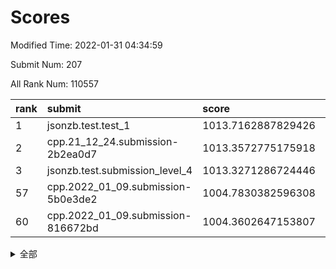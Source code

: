 # Scores

Modified Time: 2022-01-31 04:34:59

Submit Num: 207

All Rank Num: 110557

| rank |               submit               |       score        |       sigma        | pk_num |
| :--- | :--------------------------------- | :----------------- | :----------------- | :----- |
| 1    | jsonzb.test.test_1                 | 1013.7162887829426 | 0.8143288297916615 | 2134   |
| 2    | cpp.21_12_24.submission-2b2ea0d7   | 1013.3572775175918 | 0.8026478932999559 | 2139   |
| 3    | jsonzb.test.submission_level_4     | 1013.3271286724446 | 0.7945672245116893 | 2136   |
| 57   | cpp.2022_01_09.submission-5b0e3de2 | 1004.7830382596308 | 0.7115929243412753 | 2134   |
| 60   | cpp.2022_01_09.submission-816672bd | 1004.3602647153807 | 0.7331535358018739 | 2137   |


<details>
<summary>全部</summary>

| rank |                 submit                 |       score        |       sigma        | pk_num |
| :--- | :------------------------------------- | :----------------- | :----------------- | :----- |
| 1    | jsonzb.test.test_1                     | 1013.7162887829426 | 0.8143288297916615 | 2134   |
| 2    | cpp.21_12_24.submission-2b2ea0d7       | 1013.3572775175918 | 0.8026478932999559 | 2139   |
| 3    | jsonzb.test.submission_level_4         | 1013.3271286724446 | 0.7945672245116893 | 2136   |
| 4    | gobigger.level_3.submission_level_3_5  | 1011.9960406264098 | 0.7900203231610172 | 2133   |
| 5    | gobigger.level_3.submission_level_3_45 | 1011.7476439685748 | 0.786010798407961  | 2139   |
| 6    | gobigger.level_3.submission_level_3_22 | 1011.4467405836947 | 0.7743210685828701 | 2134   |
| 7    | gobigger.level_3.submission_level_3_39 | 1011.2802878006913 | 0.7654871289769779 | 2137   |
| 8    | gobigger.level_3.submission_level_3_10 | 1011.0777692717168 | 0.7831952111277403 | 2138   |
| 9    | gobigger.level_3.submission_level_3_0  | 1011.0099028573663 | 0.7810784377496013 | 2137   |
| 10   | gobigger.level_3.submission_level_3_11 | 1010.7895004130179 | 0.743936491635926  | 2135   |
| 11   | gobigger.level_3.submission_level_3_38 | 1010.7753710849018 | 0.7686093750706122 | 2141   |
| 12   | gobigger.level_3.submission_level_3_44 | 1010.5944513633135 | 0.7659528842000767 | 2137   |
| 13   | gobigger.level_3.submission_level_3_28 | 1010.5552320124463 | 0.7790500578622249 | 2141   |
| 14   | gobigger.level_3.submission_level_3_6  | 1010.5012535267236 | 0.762964306237454  | 2137   |
| 15   | gobigger.level_3.submission_level_3_30 | 1010.4906944843895 | 0.7640084649678404 | 2134   |
| 16   | gobigger.level_3.submission_level_3_23 | 1010.485205745152  | 0.7543499660363883 | 2136   |
| 17   | gobigger.level_3.submission_level_3_27 | 1010.4639404709362 | 0.746326211413796  | 2135   |
| 18   | gobigger.level_3.submission_level_3_41 | 1010.4161788762476 | 0.7677592955405409 | 2134   |
| 19   | gobigger.level_3.submission_level_3_20 | 1010.2914016649061 | 0.7691618231167475 | 2135   |
| 20   | gobigger.level_3.submission_level_3_12 | 1010.2295704685059 | 0.765018641052632  | 2140   |
| 21   | gobigger.level_3.submission_level_3_17 | 1010.1210006105543 | 0.7501264071180792 | 2139   |
| 22   | gobigger.level_3.submission_level_3_26 | 1010.0550406062865 | 0.7444374337812695 | 2137   |
| 23   | gobigger.level_3.submission_level_3_35 | 1009.9549396164783 | 0.7542173819221705 | 2137   |
| 24   | gobigger.level_3.submission_level_3_8  | 1009.9338774542217 | 0.7696702214664629 | 2136   |
| 25   | gobigger.level_3.submission_level_3_16 | 1009.9245558762929 | 0.7425799827462166 | 2133   |
| 26   | gobigger.level_3.submission_level_3_46 | 1009.8944197610851 | 0.751254200855341  | 2134   |
| 27   | gobigger.level_3.submission_level_3_15 | 1009.7905914096463 | 0.7490136827187687 | 2139   |
| 28   | gobigger.level_3.submission_level_3_48 | 1009.7834159513321 | 0.7707010556110038 | 2135   |
| 29   | gobigger.level_3.submission_level_3_19 | 1009.7179722495866 | 0.746986649975573  | 2129   |
| 30   | gobigger.level_3.submission_level_3_40 | 1009.7101291325107 | 0.7389649397627243 | 2136   |
| 31   | gobigger.level_3.submission_level_3_24 | 1009.708838100592  | 0.751684099274698  | 2136   |
| 32   | gobigger.level_3.submission_level_3_3  | 1009.6589866080691 | 0.7588051415823069 | 2134   |
| 33   | gobigger.level_3.submission_level_3_13 | 1009.5389186648857 | 0.7543264912595777 | 2135   |
| 34   | gobigger.level_3.submission_level_3_36 | 1009.4523013363003 | 0.7780720209867092 | 2139   |
| 35   | gobigger.level_3.submission_level_3_7  | 1009.4200157684621 | 0.7385953716646715 | 2136   |
| 36   | gobigger.level_3.submission_level_3_32 | 1009.3717170025013 | 0.7718326008030101 | 2132   |
| 37   | gobigger.level_3.submission_level_3_49 | 1009.3139557218846 | 0.7593771315737678 | 2130   |
| 38   | gobigger.level_3.submission_level_3_18 | 1009.2869295718275 | 0.7357820157487691 | 2137   |
| 39   | gobigger.level_3.submission_level_3_29 | 1009.223641991875  | 0.7492633470772083 | 2131   |
| 40   | gobigger.level_3.submission_level_3_33 | 1009.1655758828304 | 0.7438684829952358 | 2139   |
| 41   | gobigger.level_3.submission_level_3_34 | 1009.1619251995642 | 0.743078328201666  | 2137   |
| 42   | gobigger.level_3.submission_level_3_14 | 1009.1359254398384 | 0.754854610076419  | 2136   |
| 43   | gobigger.level_3.submission_level_3_43 | 1009.119327058536  | 0.7449702106717022 | 2133   |
| 44   | gobigger.level_3.submission_level_3_9  | 1009.0600926230768 | 0.7648691860833725 | 2141   |
| 45   | gobigger.level_3.submission_level_3_42 | 1009.0342683039594 | 0.7501798795444864 | 2135   |
| 46   | gobigger.level_3.submission_level_3_25 | 1008.612029874927  | 0.7601921251663358 | 2142   |
| 47   | gobigger.level_3.submission_level_3_37 | 1008.4553920035894 | 0.7355231376765481 | 2141   |
| 48   | gobigger.level_3.submission_level_3_1  | 1008.3869530731808 | 0.7389745191715842 | 2136   |
| 49   | gobigger.level_3.submission_level_3_2  | 1008.2963901998843 | 0.7380937542453206 | 2130   |
| 50   | gobigger.level_3.submission_level_3_4  | 1008.2370945321163 | 0.747364885791565  | 2136   |
| 51   | gobigger.level_3.submission_level_3_47 | 1008.2140276843141 | 0.7443418788491569 | 2132   |
| 52   | gobigger.level_3.submission_level_3_21 | 1008.1919582176714 | 0.7440185590716637 | 2133   |
| 53   | gobigger.level_3.submission_level_3_31 | 1008.1861276893518 | 0.7366498121329089 | 2136   |
| 54   | gobigger.level_1.submission_level_1_34 | 1005.5096582856396 | 0.7391604562121009 | 2133   |
| 55   | gobigger.level_1.submission_level_1_47 | 1004.994200661476  | 0.7217596580144958 | 2142   |
| 56   | gobigger.level_1.submission_level_1_27 | 1004.79963807711   | 0.7229055249143498 | 2134   |
| 57   | cpp.2022_01_09.submission-5b0e3de2     | 1004.7830382596308 | 0.7115929243412753 | 2134   |
| 58   | gobigger.level_1.submission_level_1_42 | 1004.7282646128364 | 0.722891910364103  | 2140   |
| 59   | gobigger.level_1.submission_level_1_16 | 1004.5452777741291 | 0.7285224592285018 | 2142   |
| 60   | cpp.2022_01_09.submission-816672bd     | 1004.3602647153807 | 0.7331535358018739 | 2137   |
| 61   | gobigger.level_1.submission_level_1_6  | 1004.3327948315399 | 0.7098375461974729 | 2135   |
| 62   | gobigger.level_1.submission_level_1_38 | 1003.9658013489063 | 0.7146850610995378 | 2137   |
| 63   | gobigger.level_1.submission_level_1_40 | 1003.9151881594983 | 0.7056063585210149 | 2141   |
| 64   | gobigger.level_1.submission_level_1_17 | 1003.9148267400195 | 0.7346356284175194 | 2138   |
| 65   | gobigger.level_1.submission_level_1_49 | 1003.8406802064827 | 0.7221741747457529 | 2140   |
| 66   | gobigger.level_1.submission_level_1_4  | 1003.7972729071156 | 0.7232807482302099 | 2137   |
| 67   | gobigger.level_1.submission_level_1_0  | 1003.6963423575576 | 0.704541981208709  | 2139   |
| 68   | gobigger.level_1.submission_level_1_2  | 1003.638653691     | 0.7196724672734536 | 2135   |
| 69   | gobigger.level_1.submission_level_1_8  | 1003.6150486155476 | 0.7119423793438006 | 2141   |
| 70   | gobigger.level_1.submission_level_1_25 | 1003.5847711518835 | 0.7135402637425843 | 2133   |
| 71   | gobigger.level_1.submission_level_1_46 | 1003.5717173985198 | 0.7250900318480846 | 2135   |
| 72   | gobigger.level_1.submission_level_1_43 | 1003.5681490718881 | 0.7056723337028056 | 2135   |
| 73   | gobigger.level_1.submission_level_1_30 | 1003.4953224851243 | 0.7182158605693998 | 2135   |
| 74   | gobigger.level_1.submission_level_1_41 | 1003.467907659552  | 0.7214204258828925 | 2137   |
| 75   | gobigger.level_1.submission_level_1_45 | 1003.4366556330983 | 0.7130427236023076 | 2140   |
| 76   | gobigger.level_1.submission_level_1_44 | 1003.3980597182059 | 0.7116711874793825 | 2132   |
| 77   | gobigger.level_1.submission_level_1_14 | 1003.3823114869432 | 0.7195406720403112 | 2137   |
| 78   | gobigger.level_1.submission_level_1_39 | 1003.3770098650918 | 0.7157972919211542 | 2131   |
| 79   | gobigger.level_1.submission_level_1_5  | 1003.3592565624882 | 0.7147611852668464 | 2146   |
| 80   | gobigger.level_1.submission_level_1_19 | 1003.3131968547331 | 0.7146530759118006 | 2136   |
| 81   | gobigger.level_1.submission_level_1_26 | 1003.2616314611961 | 0.7219470309002679 | 2138   |
| 82   | gobigger.level_1.submission_level_1_18 | 1003.2190942875839 | 0.7183897261152716 | 2140   |
| 83   | gobigger.level_1.submission_level_1_24 | 1003.1958052797153 | 0.7135724595801728 | 2137   |
| 84   | gobigger.level_1.submission_level_1_31 | 1003.1795139166    | 0.7108118974848594 | 2132   |
| 85   | gobigger.level_1.submission_level_1_28 | 1003.1477054921108 | 0.7100213852825443 | 2137   |
| 86   | gobigger.level_1.submission_level_1_48 | 1003.1094469347707 | 0.7047060119957637 | 2140   |
| 87   | gobigger.level_1.submission_level_1_36 | 1003.0169494879741 | 0.7173987893314376 | 2138   |
| 88   | gobigger.level_1.submission_level_1_7  | 1002.9567608442095 | 0.7238605450891069 | 2141   |
| 89   | gobigger.level_1.submission_level_1_32 | 1002.9113886205535 | 0.711854139810392  | 2136   |
| 90   | gobigger.level_1.submission_level_1_9  | 1002.8401865783396 | 0.7083527597548098 | 2131   |
| 91   | gobigger.level_1.submission_level_1_33 | 1002.8166017392521 | 0.71311948627501   | 2133   |
| 92   | gobigger.level_1.submission_level_1_12 | 1002.7835467601428 | 0.711860650233355  | 2138   |
| 93   | gobigger.level_1.submission_level_1_21 | 1002.7526710020906 | 0.7093306084677463 | 2137   |
| 94   | gobigger.level_1.submission_level_1_37 | 1002.743322412083  | 0.7023501361903892 | 2137   |
| 95   | gobigger.level_1.submission_level_1_11 | 1002.7332067299993 | 0.7175901921270819 | 2136   |
| 96   | gobigger.level_1.submission_level_1_35 | 1002.7158985781648 | 0.7074440068774901 | 2135   |
| 97   | gobigger.level_1.submission_level_1_13 | 1002.6007455161171 | 0.7016610502172753 | 2140   |
| 98   | gobigger.level_1.submission_level_1_1  | 1002.563347629959  | 0.7148641046584393 | 2133   |
| 99   | gobigger.level_1.submission_level_1_3  | 1002.5349388280607 | 0.7158154291755238 | 2130   |
| 100  | gobigger.level_1.submission_level_1_15 | 1002.5267673033485 | 0.719368896211421  | 2136   |
| 101  | gobigger.level_1.submission_level_1_23 | 1002.5155543813077 | 0.7209987960851733 | 2141   |
| 102  | gobigger.level_1.submission_level_1_22 | 1002.3384391177761 | 0.7173649744463575 | 2135   |
| 103  | gobigger.level_1.submission_level_1_10 | 1002.2439338571645 | 0.7090708174958243 | 2135   |
| 104  | gobigger.level_1.submission_level_1_20 | 1002.2120702051424 | 0.7055107686371671 | 2135   |
| 105  | gobigger.level_1.submission_level_1_29 | 1001.5448581409934 | 0.717242922057863  | 2140   |
| 106  | gobigger.random.submission_random_8    | 997.3780929596832  | 0.711991746012138  | 2140   |
| 107  | gobigger.random.submission_random_12   | 997.318386914717   | 0.7095743945293203 | 2135   |
| 108  | gobigger.random.submission_random_19   | 997.2345751043737  | 0.7152098381484903 | 2136   |
| 109  | gobigger.random.submission_random_28   | 997.1582693932439  | 0.7056026042519152 | 2132   |
| 110  | gobigger.random.submission_random_20   | 996.9506817002396  | 0.7066626790827307 | 2136   |
| 111  | gobigger.random.submission_random_37   | 996.8073768655405  | 0.7058070357651116 | 2135   |
| 112  | gobigger.random.submission_random_11   | 996.7902237942053  | 0.7063800805235315 | 2131   |
| 113  | gobigger.random.submission_random_45   | 996.6414389149978  | 0.7143503288777386 | 2133   |
| 114  | gobigger.random.submission_random_24   | 996.622694227438   | 0.7189005601253627 | 2136   |
| 115  | gobigger.random.submission_random_4    | 996.5629407160275  | 0.7115210874321439 | 2137   |
| 116  | gobigger.random.submission_random_34   | 996.5082672984156  | 0.7136324052379055 | 2139   |
| 117  | gobigger.random.submission_random_44   | 996.4860990765318  | 0.7257253608929114 | 2136   |
| 118  | gobigger.random.submission_random_48   | 996.2968739895402  | 0.7096408140906277 | 2135   |
| 119  | gobigger.random.submission_random_43   | 996.2693512791975  | 0.7072118616105634 | 2140   |
| 120  | gobigger.random.submission_random_2    | 996.239480864099   | 0.7006094803458193 | 2140   |
| 121  | gobigger.random.submission_random_38   | 996.2137895628714  | 0.7040123178360089 | 2136   |
| 122  | gobigger.random.submission_random_36   | 996.1463551618493  | 0.7181816107244227 | 2132   |
| 123  | gobigger.random.submission_random_17   | 996.130279781645   | 0.7179027582369294 | 2130   |
| 124  | gobigger.random.submission_random_3    | 996.1219230161131  | 0.7111052926380254 | 2142   |
| 125  | gobigger.random.submission_random_40   | 996.1205324725254  | 0.7177855145154649 | 2128   |
| 126  | gobigger.random.submission_random_7    | 996.0814602451464  | 0.7117636255588238 | 2139   |
| 127  | gobigger.random.submission_random_26   | 996.0463537739263  | 0.7006986646815361 | 2138   |
| 128  | gobigger.random.submission_random_42   | 995.9931108520855  | 0.7212463845186221 | 2134   |
| 129  | gobigger.random.submission_random_27   | 995.9832863621688  | 0.7080460734063543 | 2137   |
| 130  | gobigger.random.submission_random_41   | 995.9745887965785  | 0.7145092861106733 | 2140   |
| 131  | gobigger.random.submission_random_25   | 995.8559902111689  | 0.7083080839718481 | 2137   |
| 132  | gobigger.random.submission_random_47   | 995.7966716431054  | 0.7049751966232956 | 2138   |
| 133  | gobigger.random.submission_random_16   | 995.7821536184781  | 0.715145190585042  | 2134   |
| 134  | gobigger.random.submission_random_31   | 995.6870313109855  | 0.7056329350425089 | 2139   |
| 135  | gobigger.random.submission_random_9    | 995.6863411981433  | 0.7067550146009616 | 2136   |
| 136  | gobigger.random.submission_random_35   | 995.674136490317   | 0.7129962981256663 | 2136   |
| 137  | gobigger.random.submission_random_49   | 995.6144097736744  | 0.7070542253454126 | 2135   |
| 138  | gobigger.random.submission_random_15   | 995.5688717361571  | 0.7118410314777879 | 2139   |
| 139  | gobigger.random.submission_random_46   | 995.5186825814166  | 0.7114662474243171 | 2137   |
| 140  | gobigger.random.submission_random_33   | 995.4689046422905  | 0.7069949439586614 | 2141   |
| 141  | gobigger.random.submission_random_29   | 995.366483655753   | 0.7075975521826396 | 2136   |
| 142  | gobigger.random.submission_random_22   | 995.3466218518141  | 0.7099794657475084 | 2137   |
| 143  | gobigger.random.submission_random_5    | 995.3197923760823  | 0.7065153002978648 | 2137   |
| 144  | gobigger.random.submission_random_6    | 995.2722571737607  | 0.7192781575830006 | 2132   |
| 145  | gobigger.random.submission_random_23   | 995.2245327282792  | 0.6971953238152638 | 2136   |
| 146  | gobigger.random.submission_random_21   | 995.1722418118233  | 0.7046395719634745 | 2140   |
| 147  | gobigger.random.submission_random_14   | 995.1389041420223  | 0.710775165572248  | 2136   |
| 148  | gobigger.random.submission_random_32   | 995.1097343343489  | 0.7068211351522737 | 2143   |
| 149  | gobigger.random.submission_random_10   | 995.0308185645129  | 0.7109850233087486 | 2138   |
| 150  | gobigger.random.submission_random_18   | 994.9487292796223  | 0.7202903933594232 | 2137   |
| 151  | gobigger.random.submission_random_0    | 994.9472528792109  | 0.7229845116581356 | 2134   |
| 152  | gobigger.random.submission_random_30   | 994.4612593453284  | 0.7188363183205747 | 2136   |
| 153  | gobigger.random.submission_random_39   | 994.3388488098368  | 0.7107762627218155 | 2136   |
| 154  | gobigger.random.submission_random_1    | 994.2928228643667  | 0.7188111954133299 | 2130   |
| 155  | gobigger.random.submission_random_13   | 994.2301821619162  | 0.7241047915189004 | 2136   |
| 156  | gobigger.level_2.submission_level_2_16 | 994.0796230143145  | 0.715094457874687  | 2133   |
| 157  | gobigger.level_2.submission_level_2_45 | 993.9065346515457  | 0.7425785144322254 | 2138   |
| 158  | gobigger.level_2.submission_level_2_44 | 993.5659158064428  | 0.7220129508361771 | 2138   |
| 159  | gobigger.level_2.submission_level_2_10 | 993.1335834110299  | 0.724268505705233  | 2138   |
| 160  | gobigger.level_2.submission_level_2_2  | 993.1233053308687  | 0.7423886138588617 | 2138   |
| 161  | gobigger.level_2.submission_level_2_3  | 992.9931403309398  | 0.7331254841971906 | 2135   |
| 162  | gobigger.level_2.submission_level_2_38 | 992.898023256183   | 0.732662710343047  | 2134   |
| 163  | gobigger.level_2.submission_level_2_15 | 992.8804493121866  | 0.7376824499395359 | 2135   |
| 164  | gobigger.level_2.submission_level_2_26 | 992.8127162008024  | 0.7335786001165229 | 2140   |
| 165  | gobigger.level_2.submission_level_2_49 | 992.7699306651456  | 0.7356882626392605 | 2131   |
| 166  | gobigger.level_2.submission_level_2_37 | 992.749856096256   | 0.7385800205757844 | 2137   |
| 167  | gobigger.level_2.submission_level_2_39 | 992.710321506117   | 0.7727899620594145 | 2140   |
| 168  | gobigger.level_2.submission_level_2_35 | 992.6691429381636  | 0.7256710888957608 | 2138   |
| 169  | gobigger.level_2.submission_level_2_5  | 992.6669411891635  | 0.7426179312692364 | 2138   |
| 170  | gobigger.level_2.submission_level_2_28 | 992.5103273426827  | 0.7452546286569369 | 2139   |
| 171  | gobigger.level_2.submission_level_2_9  | 992.5102390751631  | 0.7332862488336722 | 2136   |
| 172  | gobigger.level_2.submission_level_2_22 | 992.4677205382027  | 0.7390010747684648 | 2134   |
| 173  | gobigger.level_2.submission_level_2_21 | 992.3908545855786  | 0.7404394419105348 | 2134   |
| 174  | gobigger.level_2.submission_level_2_11 | 992.3796916000579  | 0.7394158006465841 | 2135   |
| 175  | gobigger.level_2.submission_level_2_25 | 992.3727968247837  | 0.7369167478116522 | 2141   |
| 176  | gobigger.level_2.submission_level_2_42 | 992.353746408791   | 0.7400785393627535 | 2136   |
| 177  | gobigger.level_2.submission_level_2_40 | 992.3377598135892  | 0.7536754564166297 | 2135   |
| 178  | gobigger.level_2.submission_level_2_24 | 992.3200482114004  | 0.7285435618875967 | 2137   |
| 179  | gobigger.level_2.submission_level_2_33 | 992.1262081915925  | 0.7392768437559767 | 2133   |
| 180  | gobigger.level_2.submission_level_2_36 | 992.1252968237825  | 0.7551693428073165 | 2142   |
| 181  | gobigger.level_2.submission_level_2_13 | 992.0594573911576  | 0.7614942763405528 | 2136   |
| 182  | gobigger.level_2.submission_level_2_6  | 991.9491238508159  | 0.7347491419939546 | 2139   |
| 183  | gobigger.level_2.submission_level_2_17 | 991.9350641134479  | 0.7316835497064132 | 2134   |
| 184  | gobigger.level_2.submission_level_2_30 | 991.9073685403233  | 0.7399170623573869 | 2136   |
| 185  | gobigger.level_2.submission_level_2_0  | 991.8776445550137  | 0.7345258134629638 | 2139   |
| 186  | gobigger.level_2.submission_level_2_46 | 991.8368212008471  | 0.753166388358939  | 2134   |
| 187  | gobigger.level_2.submission_level_2_48 | 991.8173592862601  | 0.7578775773898033 | 2136   |
| 188  | gobigger.level_2.submission_level_2_19 | 991.772258596939   | 0.7381372018656143 | 2139   |
| 189  | gobigger.level_2.submission_level_2_34 | 991.6978573856502  | 0.7396498712946493 | 2136   |
| 190  | gobigger.level_2.submission_level_2_18 | 991.6394425733166  | 0.7626368926572498 | 2133   |
| 191  | gobigger.level_2.submission_level_2_32 | 991.5918608515929  | 0.7474033500917953 | 2138   |
| 192  | gobigger.level_2.submission_level_2_1  | 991.582822545795   | 0.7498775561090041 | 2140   |
| 193  | gobigger.level_2.submission_level_2_31 | 991.4452380082965  | 0.7414504069781868 | 2136   |
| 194  | gobigger.level_2.submission_level_2_20 | 991.4246719584314  | 0.7472462097371578 | 2142   |
| 195  | gobigger.level_2.submission_level_2_12 | 991.3976718738613  | 0.7249032725780549 | 2136   |
| 196  | gobigger.level_2.submission_level_2_7  | 991.3496722384834  | 0.7489936939123714 | 2140   |
| 197  | gobigger.level_2.submission_level_2_4  | 991.3194201351511  | 0.7439771396798585 | 2131   |
| 198  | gobigger.level_2.submission_level_2_27 | 991.2641647602483  | 0.7802341635114722 | 2136   |
| 199  | gobigger.level_2.submission_level_2_47 | 991.1234805685241  | 0.7574827240479574 | 2138   |
| 200  | gobigger.level_2.submission_level_2_41 | 991.0033898099665  | 0.7615582777092726 | 2140   |
| 201  | gobigger.level_2.submission_level_2_29 | 990.7394745731884  | 0.7564404673068585 | 2137   |
| 202  | gobigger.level_2.submission_level_2_43 | 990.651567284127   | 0.7579337912611976 | 2139   |
| 203  | gobigger.level_2.submission_level_2_23 | 990.5313792373047  | 0.7752338492947731 | 2134   |
| 204  | gobigger.level_2.submission_level_2_8  | 990.5309523453527  | 0.773844779352325  | 2134   |
| 205  | gobigger.level_2.submission_level_2_14 | 990.0377344185583  | 0.7697585342035328 | 2134   |
| 206  | gobigger.none.submission_none_1        | 979.2437139740081  | 1.2159658207231039 | 2129   |
| 207  | gobigger.none.submission_none_0        | 977.8463272942749  | 1.2690181933706888 | 2140   |

</details>